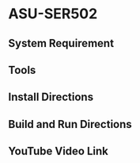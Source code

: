 # ASU-SER502

## System Requirement
## Tools
## Install Directions
## Build and Run Directions
## YouTube Video Link